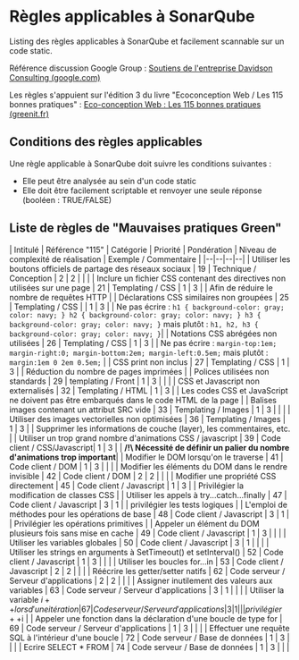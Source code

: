 ﻿# Règles applicables à SonarQube

Listing des règles applicables à SonarQube et facilement scannable sur un code static.

Référence discussion Google Group : [Soutiens de l'entreprise Davidson Consulting (google.com)](https://groups.google.com/g/ecoconceptionweb/c/O5OwuLuIbXc/m/TP6Y8ns2AgAJ)

Les règles s'appuient sur l'édition 3 du livre "Ecoconception Web / Les 115 bonnes pratiques" :
[Eco-conception Web : Les 115 bonnes pratiques (greenit.fr)](https://collectif.greenit.fr/ecoconception-web/115-bonnes-pratiques-eco-conception_web.html)

## Conditions des règles applicables

Une règle applicable à SonarQube doit suivre les conditions suivantes :

 - Elle peut être analysée au sein d'un code static
 - Elle doit être facilement scriptable et renvoyer une seule réponse (booléen : TRUE/FALSE)

## Liste de règles de "Mauvaises pratiques Green"

| Intitulé  | Référence "115" | Catégorie | Priorité | Pondération | Niveau de complexité de réalisation | Exemple / Commentaire |
|--|--|--|--|
| Utiliser les boutons officiels de partage des réseaux sociaux | 19 | Technique / Conception | 2 | 2 | | |
| Inclure un fichier CSS contenant des directives non utilisées sur une page | 21 | Templating / CSS | 1 | 3 | | Afin de réduire le nombre de requêtes HTTP |
| Déclarations CSS similaires non groupées | 25 | Templating / CSS | | 1 | 3 | | Ne pas écrire : `h1 { background-color: gray; color: navy; } h2 { background-color: gray; color: navy; } h3 { background-color: gray; color: navy; }` mais plutôt : `h1, h2, h3 { background-color: gray; color: navy; }`|
| Notations CSS abrégées non utilisées | 26 | Templating / CSS | 1 | 3 | | Ne pas écrire : `margin-top:1em; margin-right:0; margin-bottom:2em; margin-left:0.5em;` mais plutôt : `margin:1em 0 2em 0.5em;` |
| CSS print non inclus | 27 | Templating / CSS | 1 | 3 | | Réduction du nombre de pages imprimées |
| Polices utilisées non standards | 29 | templating / Front | 1 | 3 | | |
| CSS et Javascript non externalisés | 32 | Templating / HTML | 1 | 3 | | Les codes CSS et JavaScript ne doivent pas être embarqués dans le code HTML de la page |
| Balises images contenant un attribut SRC vide | 33 | Templating / Images | 1 | 3 | | |
| Utiliser des images vectorielles non optimisées | 36 | Templating / Images | 1 | 3 | | Supprimer les informations de couche (layer), les commentaires, etc. |
| Utiliser un trop grand nombre d'animations CSS / javascript | 39 | Code client / CSS/Javascript| 1 | 3 | | **/!\ Nécessité de définir un palier du nombre d'animations trop important**|
| Modifier le DOM lorsqu'on le traverse | 41 | Code client / DOM | 1 | 3 | | |
| Modifier les éléments du DOM dans le rendre invisible | 42 | Code client / DOM | 2 | 2 | | |
| Modifier une propriété CSS directement | 45 | Code client / Javascript | 1 | 3 | | Privilégier la modification de classes CSS |
| Utiliser les appels à try...catch...finally | 47 | Code client / Javascript | 3 | 1 | | privilégier les tests logiques |
| L'emploi de méthodes pour les opérations de base | 48 | Code client / Javascript | 3 | 1 | | Privilégier les opérations primitives |
| Appeler un élément du DOM plusieurs fois sans mise en cache | 49 | Code client / Javascript | 1 | 3 | | |
| Utiliser les variables globales | 50 | Code client / Javascript | 3 | 1 | | |
| Utiliser les strings en arguments à SetTimeout() et setInterval() | 52 | Code client / Javascript | 1 | 3 | | |
| Utiliser les boucles for...in | 53 | Code client / Javascript | 2 | 2 | | |
| Réécrire les getter/setter natifs | 62 | Code serveur / Serveur d'applications | 2 | 2 | | |
| Assigner inutilement des valeurs aux variables | 63 | Code serveur / Serveur d'applications | 3 | 1 | | |
| Utiliser la variable $i++ lors d'une itération | 67 | Code serveur / Serveur d'applications | 3 | 1 | | | privilégier ++$i |
| Appeler une fonction dans la déclaration d'une boucle de type for | 69 | Code serveur / Serveur d'applications | 1 | 3 | | |
| Effectuer une requête SQL à l'intérieur d'une boucle | 72 | Code serveur / Base de données | 1 | 3 | | |
| Ecrire SELECT * FROM | 74 | Code serveur / Base de données | 1 | 3 | | |
